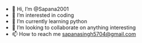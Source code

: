 - 👋 Hi, I’m @Sapana2001
- 👀 I’m interested in coding
- 🌱 I’m currently learning python
- 💞️ I’m looking to collaborate on anything interesting
- 📫 How to reach me sapanasingh5704@gmail.com

<!---
Sapana2001/Sapana2001 is a ✨ special ✨ repository because its `README.md` (this file) appears on your GitHub profile.
You can click the Preview link to take a look at your changes.
--->
